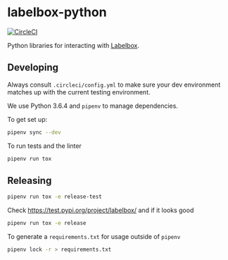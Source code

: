 # labelbox-python

[![CircleCI](https://circleci.com/gh/Labelbox/labelbox-python.svg?style=svg)](https://circleci.com/gh/Labelbox/labelbox-python)

Python libraries for interacting with [Labelbox](https://labelbox.com/).

## Developing

Always consult `.circleci/config.yml` to make sure your dev environment matches
up with the current testing environment.

We use Python 3.6.4 and `pipenv` to manage dependencies.

To get set up:
```sh
pipenv sync --dev
```

To run tests and the linter
```sh
pipenv run tox
```

## Releasing

```sh
pipenv run tox -e release-test
```

Check https://test.pypi.org/project/labelbox/ and if it looks good

```sh
pipenv run tox -e release
```

To generate a `requirements.txt` for usage outside of `pipenv`

```sh
pipenv lock -r > requirements.txt
```
